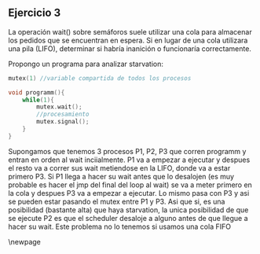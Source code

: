 ## Ejercicio 3
La operación wait() sobre semáforos suele utilizar una cola para almacenar los pedidos que se
encuentran en espera. Si en lugar de una cola utilizara una pila (LIFO), determinar si habría inanición
o funcionaría correctamente.

Propongo un programa para analizar starvation:

```c
mutex(1) //variable compartida de todos los procesos 

void programm(){
    while(1){
        mutex.wait();
        //procesamiento
        mutex.signal();
    }
}
```

Supongamos que tenemos 3 procesos P1, P2, P3 que corren programm y entran en orden al wait inciialmente.
P1 va a empezar a ejecutar y despues el resto va a correr sus wait metiendose en la LIFO,
donde va a estar primero P3.
Si P1 llega a hacer su wait antes que lo desalojen (es muy probable es hacer el jmp del final del loop al wait) se va a meter primero en la cola y despues P3 va a empezar a ejecutar.
Lo mismo pasa con P3 y asi se pueden estar pasando el mutex entre P1 y P3.
Asi que si, es una posibilidad (bastante alta) que haya starvation, 
la unica posibilidad  de que se ejecute P2 es que el scheduler desaloje a alguno antes de que llegue a 
hacer su wait. 
Este problema no lo tenemos si usamos una cola FIFO

\newpage